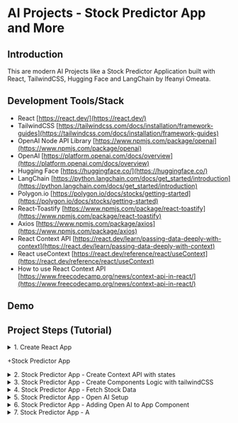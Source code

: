 # AI Projects - Stock Predictor App and More

## Introduction

This are modern AI Projects like a Stock Predictor Application built with React, TailwindCSS, Hugging Face and LangChain by Ifeanyi Omeata.

## Development Tools/Stack

- React [https://react.dev/](https://react.dev/)
- TailwindCSS [https://tailwindcss.com/docs/installation/framework-guides](https://tailwindcss.com/docs/installation/framework-guides)
- OpenAI Node API Library [https://www.npmjs.com/package/openai](https://www.npmjs.com/package/openai)
- OpenAI [https://platform.openai.com/docs/overview](https://platform.openai.com/docs/overview)
- Hugging Face [https://huggingface.co/](https://huggingface.co/)
- LangChain [https://python.langchain.com/docs/get_started/introduction](https://python.langchain.com/docs/get_started/introduction)
- Polygon.io [https://polygon.io/docs/stocks/getting-started](https://polygon.io/docs/stocks/getting-started)
- React-Toastify [https://www.npmjs.com/package/react-toastify](https://www.npmjs.com/package/react-toastify)
- Axios [https://www.npmjs.com/package/axios](https://www.npmjs.com/package/axios)
- React Context API [https://react.dev/learn/passing-data-deeply-with-context](https://react.dev/learn/passing-data-deeply-with-context)
- React useContext [https://react.dev/reference/react/useContext](https://react.dev/reference/react/useContext)
- How to use React Context API [https://www.freecodecamp.org/news/context-api-in-react/](https://www.freecodecamp.org/news/context-api-in-react/)

## Demo

## Project Steps (Tutorial)

<details>
<summary>1. Create React App </summary>

# Create React App 

### [https://github.com/omeatai/ai-project-stock-predictor-app/commit/9a42ba010cc155e1dbe9ee337ba2dd8c502a3137](https://github.com/omeatai/ai-project-stock-predictor-app/commit/9a42ba010cc155e1dbe9ee337ba2dd8c502a3137)

# Install React App

```x
yarn create react-app .
```

# Start React App

```x
yarn start
```

<img width="1092" alt="image" src="https://github.com/omeatai/ai-project-stock-predictor-app/assets/32337103/b2363cfd-c0e9-4023-a9b2-5b38c9865539">
<img width="1092" alt="image" src="https://github.com/omeatai/ai-project-stock-predictor-app/assets/32337103/ffb58c04-110a-40ec-a250-7ad73029733c">
<img width="1349" alt="image" src="https://github.com/omeatai/ai-project-stock-predictor-app/assets/32337103/5419864e-bf95-4def-9c67-e37815abf56e">

# #End</details>

+Stock Predictor App

<details>
<summary>2. Stock Predictor App - Create Context API with states </summary>

# Create Context API with states

### [https://github.com/omeatai/ai-project-stock-predictor-app/commit/8ca0d5121001f5ccbd8183b6262ec3ef857fad2a](https://github.com/omeatai/ai-project-stock-predictor-app/commit/8ca0d5121001f5ccbd8183b6262ec3ef857fad2a)

<img width="1093" alt="image" src="https://github.com/omeatai/ai-project-stock-predictor-app/assets/32337103/246df273-e6aa-4a11-99e9-54a3a068b936">
<img width="1093" alt="image" src="https://github.com/omeatai/ai-project-stock-predictor-app/assets/32337103/4a134f83-b5b9-4b51-8424-bbbff3712c05">
<img width="1093" alt="image" src="https://github.com/omeatai/ai-project-stock-predictor-app/assets/32337103/d9f58d0b-e38e-4a57-a7a8-c5d5967677ee">
<img width="1265" alt="image" src="https://github.com/omeatai/ai-project-stock-predictor-app/assets/32337103/d5dd25e3-4333-483f-b40b-5d051975a500">

# #End</details>

<details>
<summary>3. Stock Predictor App - Create Components Logic with tailwindCSS </summary>

# Create Components Logic with tailwindCSS

### [https://github.com/omeatai/ai-project-stock-predictor-app/commit/7aecb8a52fd00ae01b2b9753749fe5e6617eb2db](https://github.com/omeatai/ai-project-stock-predictor-app/commit/7aecb8a52fd00ae01b2b9753749fe5e6617eb2db)

# Install TailwindCSS

```x
npm install -D tailwindcss
npx tailwindcss init
```

# tailwind.config.js

```js
/** @type {import('tailwindcss').Config} */
module.exports = {
  content: [
    "./src/**/*.{js,jsx,ts,tsx}",
  ],
  theme: {
    extend: {},
  },
  plugins: [],
}
```

# index.css

```css
@tailwind base;
@tailwind components;
@tailwind utilities;
```

# Start your build process

```x
npm run start
```

# Install React-Toastify

```x
npm i react-toastify
```

<img width="1095" alt="image" src="https://github.com/omeatai/ai-project-stock-predictor-app/assets/32337103/af1566ad-58df-4002-a73e-33bc7fcd2f55">
<img width="1095" alt="image" src="https://github.com/omeatai/ai-project-stock-predictor-app/assets/32337103/7f531d5a-a380-4b55-8501-8d1af28f356b">
<img width="1095" alt="image" src="https://github.com/omeatai/ai-project-stock-predictor-app/assets/32337103/1015f1cc-d36f-45b0-b958-4851cd198cc7">
<img width="1095" alt="image" src="https://github.com/omeatai/ai-project-stock-predictor-app/assets/32337103/6f839a18-99c7-4468-8e8e-e6407c39fce0">
<img width="1095" alt="image" src="https://github.com/omeatai/ai-project-stock-predictor-app/assets/32337103/087ed7ae-2b65-444c-858f-73bfc8afc29a">
<img width="1095" alt="image" src="https://github.com/omeatai/ai-project-stock-predictor-app/assets/32337103/a1952ca3-c8be-4dde-8e92-1c72adab860c">
<img width="1313" alt="image" src="https://github.com/omeatai/ai-project-stock-predictor-app/assets/32337103/48384fe8-e8f2-40d4-b694-91d2f803b775">
<img width="1313" alt="image" src="https://github.com/omeatai/ai-project-stock-predictor-app/assets/32337103/ebc36724-0577-42df-879b-9d1fd2c0a739">

# #End</details>

<details>
<summary>4. Stock Predictor App - Fetch Stock Data </summary>

# Fetch Stock Data

### [https://github.com/omeatai/ai-project-stock-predictor-app/commit/cc9b320b0725d9e40c139ed9402ea6b39c14f93b](https://github.com/omeatai/ai-project-stock-predictor-app/commit/cc9b320b0725d9e40c139ed9402ea6b39c14f93b)

<img width="1313" alt="image" src="https://github.com/omeatai/ai-project-stock-predictor-app/assets/32337103/ad640c55-798d-4432-99e6-8c9cbe4cb6b1">
<img width="1313" alt="Screenshot 2023-12-07 at 8 18 30 PM" src="https://github.com/omeatai/ai-project-stock-predictor-app/assets/32337103/be1b42de-8127-4fd0-bf4f-044816e22e6a">
<img width="1313" alt="image" src="https://github.com/omeatai/ai-project-stock-predictor-app/assets/32337103/62d8362e-743d-45c2-9a44-de5ce30248d1">
<img width="1313" alt="image" src="https://github.com/omeatai/ai-project-stock-predictor-app/assets/32337103/d2fc84a7-bbbb-4e45-be7e-ec9b1d3e5f41">
<img width="519" alt="image" src="https://github.com/omeatai/ai-project-stock-predictor-app/assets/32337103/e68c46fd-51bc-468e-b8c4-39d8c35751ba">
<img width="1096" alt="image" src="https://github.com/omeatai/ai-project-stock-predictor-app/assets/32337103/f893ea62-fc8b-4cb9-89a9-6380e8d144c5">
<img width="1096" alt="Screenshot 2023-12-07 at 8 21 22 PM" src="https://github.com/omeatai/ai-project-stock-predictor-app/assets/32337103/8b6e3f56-4b28-4431-afd8-d7256f578376">
<img width="1096" alt="image" src="https://github.com/omeatai/ai-project-stock-predictor-app/assets/32337103/663e3576-33db-42c1-aac9-3e6793b0e9a2">
<img width="1096" alt="image" src="https://github.com/omeatai/ai-project-stock-predictor-app/assets/32337103/3ed11d34-aecb-4c35-ba02-8f97b9a5a1f9">
<img width="1096" alt="image" src="https://github.com/omeatai/ai-project-stock-predictor-app/assets/32337103/d1f06be9-14a9-4261-aeb7-487c4e024fbc">
<img width="1311" alt="image" src="https://github.com/omeatai/ai-project-stock-predictor-app/assets/32337103/ce776899-de1f-499a-b186-609da3044c20">
<img width="1311" alt="image" src="https://github.com/omeatai/ai-project-stock-predictor-app/assets/32337103/ed570d8d-ffff-4d39-b941-4228e61e649c">
<img width="1311" alt="image" src="https://github.com/omeatai/ai-project-stock-predictor-app/assets/32337103/cc88ccd3-e391-441e-83cf-efc4b4b93455">

# #End</details>

<details>
<summary>5. Stock Predictor App - Open AI Setup </summary>

# Open AI Setup

### [https://github.com/omeatai/ai-project-stock-predictor-app/commit/1a82502b721b12740b43124e9c27eb60d34fd2f7](https://github.com/omeatai/ai-project-stock-predictor-app/commit/1a82502b721b12740b43124e9c27eb60d34fd2f7)

# Install OpenAI Node API Library

```x
npm i openai
```

# Openai.js Example 1:

```js
import OpenAI from "openai";

const openai = new OpenAI({
  apiKey: process.env.REACT_APP_OPENAI_API_KEY,
  dangerouslyAllowBrowser: true,
  //   organizationId: process.env.REACT_APP_ORGANIZATION_ID,
});

const messages = [
  {
    role: "system",
    content: "You are a helpful general knowledge expert.",
  },
  {
    role: "user",
    content: "Who invented the television?",
  },
  // { role: "assistant", content: "The invention of television was the work of many individuals in the late 19th century and early 20th century. However, Scottish engineer John Logie Baird is often associated with creating the first mechanical television. He demonstrated his working device in January 1926 in London. Concurrently in the United States, Philo Farnsworth is credited with inventing the first fully electronic television in the late 1920s." }
];

async function main() {
  const completion = await openai.chat.completions.create({
    messages: messages,
    model: "gpt-3.5-turbo-1106", // "gpt-4-1106-preview" // "gpt-4-0613" // "gpt-4" // "gpt-3.5-turbo-1106" // "gpt-3.5-turbo"
  });

  console.log(completion.choices[0]);
  console.log(completion.choices[0].message.content);
}

export default main;
```

```x
{
    "index": 0,
    "message": {
        "role": "assistant",
        "content": "Several inventors and scientists contributed to the development of television technology. However, the first practical and working television system was demonstrated by Philo Farnsworth in 1927. Farnsworth is often credited as the inventor of the television, as he was the first to successfully transmit a television image using his electronic television system."
    },
    "logprobs": null,
    "finish_reason": "stop"
}
```

```x
Several inventors and scientists contributed to the development of television technology. However, the first practical and working television system was demonstrated by Philo Farnsworth in 1927. Farnsworth is often credited as the inventor of the television, as he was the first to successfully transmit a television image using his electronic television system.
```

# Openai.js Example 2:

```js
import OpenAI from 'openai'

const openai = new OpenAI({
    dangerouslyAllowBrowser: true
})

const messages = [
    {
        role: 'system',
        content: 'You are a helpful assistant that explains things in language a 10-year-old can understand. Your answers are always less than 100 words.'
    },
    {
        role: 'user',
        content: 'What is Quantum Computing?'
    }
]

const response = await openai.chat.completions.create({
    model: 'gpt-4',
    messages: messages
})

console.log(response.choices[0].message.content)
```

```x
Quantum computing is like a super-magic computer. Imagine if your toy box could hold an infinite number of toys all at the same time, yet still fit in your room. Quantum computers can hold a lot more information than regular computers and solve problems much faster because they can look at many answers at once.
```

<img width="1311" alt="image" src="https://github.com/omeatai/ai-project-stock-predictor-app/assets/32337103/bbda0b28-48b8-4dd9-b532-c869818fe7d0">
<img width="1311" alt="image" src="https://github.com/omeatai/ai-project-stock-predictor-app/assets/32337103/ccd0892a-bc52-4950-90e6-e0bbfc7dc317">
<img width="1311" alt="image" src="https://github.com/omeatai/ai-project-stock-predictor-app/assets/32337103/c41b7ef4-07eb-4ca3-950c-2f4c97660fd1">
<img width="1311" alt="image" src="https://github.com/omeatai/ai-project-stock-predictor-app/assets/32337103/39a66bd2-50e4-4061-8da0-3f10b2799e18">
<img width="1311" alt="image" src="https://github.com/omeatai/ai-project-stock-predictor-app/assets/32337103/4d31acf6-b9d9-41ec-80c2-2cc14734b1e4">
<img width="1311" alt="image" src="https://github.com/omeatai/ai-project-stock-predictor-app/assets/32337103/0703d553-bb30-48b2-8050-20567f5a58dd">
<img width="1311" alt="image" src="https://github.com/omeatai/ai-project-stock-predictor-app/assets/32337103/2ce5655d-45b1-4f51-a659-c7254a1d6b03">
<img width="1311" alt="image" src="https://github.com/omeatai/ai-project-stock-predictor-app/assets/32337103/0a938ee4-9c4e-4537-83c7-b1bfd56e7c28">
<img width="1311" alt="image" src="https://github.com/omeatai/ai-project-stock-predictor-app/assets/32337103/07086232-ddac-4a45-9dd7-9a4cc1cf750e">
<img width="1311" alt="image" src="https://github.com/omeatai/ai-project-stock-predictor-app/assets/32337103/3b98c4cf-cca7-4177-b636-b2971d18f04a">
<img width="1088" alt="image" src="https://github.com/omeatai/ai-project-stock-predictor-app/assets/32337103/837645d9-360b-42a8-90ac-fa9267d2a880">
<img width="1091" alt="image" src="https://github.com/omeatai/ai-project-stock-predictor-app/assets/32337103/3ee77596-3642-4a1c-aa59-7d3e0de769cd">
<img width="1088" alt="Screenshot 2023-12-08 at 2 35 21 PM" src="https://github.com/omeatai/ai-project-stock-predictor-app/assets/32337103/34083d4c-d368-406a-b360-3857dd124eb6">
<img width="1313" alt="image" src="https://github.com/omeatai/ai-project-stock-predictor-app/assets/32337103/daca6238-39f4-477c-8f1a-3792758a591d">
<img width="548" alt="image" src="https://github.com/omeatai/ai-project-stock-predictor-app/assets/32337103/9c1ecd2f-e336-4bef-b7f3-fbef73cb99a4">
<img width="1139" alt="image" src="https://github.com/omeatai/ai-project-stock-predictor-app/assets/32337103/e66650cc-e59f-4640-8af0-ac5133efa806">
<img width="1139" alt="image" src="https://github.com/omeatai/ai-project-stock-predictor-app/assets/32337103/5479a4a6-89cc-4acc-a1ed-9ecdfe0eeeb1">
<img width="1354" alt="image" src="https://github.com/omeatai/ai-project-stock-predictor-app/assets/32337103/70e2b3ed-d1f5-404e-8147-6e90a6aa91d5">

# #End</details>

<details>
<summary>6. Stock Predictor App - Adding Open AI to App Component </summary>

# Adding Open AI to App Component 

### [https://github.com/omeatai/ai-project-stock-predictor-app/commit/127e300076a8b0610cf42fac66b077f61cb04bf5](https://github.com/omeatai/ai-project-stock-predictor-app/commit/127e300076a8b0610cf42fac66b077f61cb04bf5)

# Openai.js

```js
import OpenAI from "openai";
import { toast } from "react-toastify";
const toastifyConfig = {
  position: "bottom-left",
  autoClose: 5000,
  hideProgressBar: false,
  closeOnClick: true,
  pauseOnHover: true,
  draggable: true,
  progress: undefined,
  theme: "colored",
};

async function main(data) {
  const messages = [
    {
      role: 'system',
      content: 'You are a trading guru. Given data on share prices over the past 3 days, write a report of no more than 150 words describing the stocks performance and recommending whether to buy, hold or sell.'
    },
    {
      role: 'user',
      content: data
    }
  ]

  try {
    const openai = new OpenAI({
      apiKey: process.env.REACT_APP_OPENAI_API_KEY,
      dangerouslyAllowBrowser: true,
    });

    const completion = await openai.chat.completions.create({
      messages: messages,
      model: "gpt-3.5-turbo-1106", // "gpt-4-1106-preview" // "gpt-4-0613" // "gpt-4" // "gpt-3.5-turbo-1106" // "gpt-3.5-turbo"
      // max_tokens: 16 // default: inf
      // temperature: 1.1
    });

    // console.log(completion.choices[0].message.content);
    return completion.choices[0].message.content;

  } catch (err) {
    console.log('Error:', err)
    toast.error("Unable to access AI. Please refresh and try again", toastifyConfig);
  }
}

export default main;
```

<img width="1141" alt="image" src="https://github.com/omeatai/ai-project-stock-predictor-app/assets/32337103/9f780088-2e29-48bb-aa2f-907aa3367198">
<img width="1141" alt="image" src="https://github.com/omeatai/ai-project-stock-predictor-app/assets/32337103/8ff980d5-46fb-49ac-8f53-06576b7bcc60">
<img width="1141" alt="image" src="https://github.com/omeatai/ai-project-stock-predictor-app/assets/32337103/afa60ef1-5e00-424a-9242-bf9923f62724">
<img width="1139" alt="image" src="https://github.com/omeatai/ai-project-stock-predictor-app/assets/32337103/f3501744-888a-4f83-8308-043b6827656c">
<img width="1139" alt="image" src="https://github.com/omeatai/ai-project-stock-predictor-app/assets/32337103/391ea371-9f4b-46ff-8508-8173343f934c">
<img width="1139" alt="image" src="https://github.com/omeatai/ai-project-stock-predictor-app/assets/32337103/e67e63a6-b1d1-4c70-9b00-731cc7c98d1c">
<img width="1139" alt="image" src="https://github.com/omeatai/ai-project-stock-predictor-app/assets/32337103/f2e6aac2-e002-4278-ab68-ac8a703946bf">
<img width="1139" alt="image" src="https://github.com/omeatai/ai-project-stock-predictor-app/assets/32337103/a0d7c055-e602-4ebb-af55-9031d71b7b42">
<img width="1274" alt="image" src="https://github.com/omeatai/ai-project-stock-predictor-app/assets/32337103/a68efb11-e0af-4e39-aafe-465b121c6d8a">
<img width="1274" alt="image" src="https://github.com/omeatai/ai-project-stock-predictor-app/assets/32337103/f98a481f-20b0-43ba-9780-1260de6397e6">
<img width="1274" alt="image" src="https://github.com/omeatai/ai-project-stock-predictor-app/assets/32337103/7b327553-03f6-4505-8999-3620129924cf">
<img width="1274" alt="image" src="https://github.com/omeatai/ai-project-stock-predictor-app/assets/32337103/bf7cdc17-1fef-4ccf-9f77-2b14130d6a69">

# #End</details>

<details>
<summary>7. Stock Predictor App -  A </summary>

# A

```x

```

```x

```

```x

```

```x

```

```x

```

```x

```

# #End</details>




